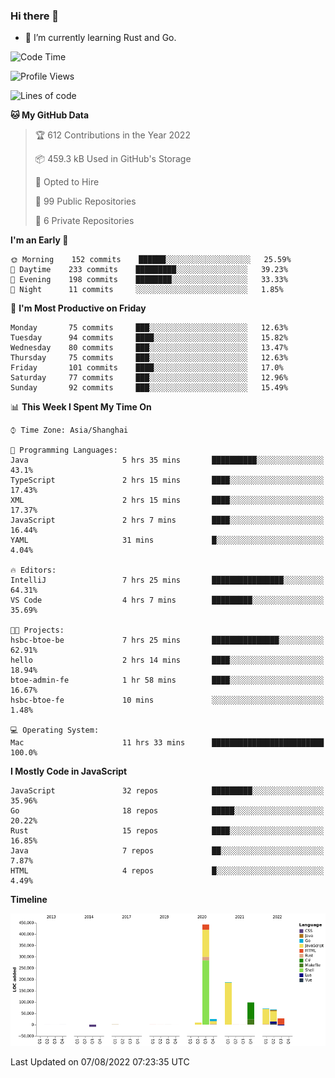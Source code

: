 ### Hi there 👋

- 🌱 I’m currently learning Rust and Go.

<!--START_SECTION:waka-->
![Code Time](http://img.shields.io/badge/Code%20Time-641%20hrs%2048%20mins-blue)

![Profile Views](http://img.shields.io/badge/Profile%20Views-0-blue)

![Lines of code](https://img.shields.io/badge/From%20Hello%20World%20I%27ve%20Written-923%20Thousand%20lines%20of%20code-blue)

**🐱 My GitHub Data** 

> 🏆 612 Contributions in the Year 2022
 > 
> 📦 459.3 kB Used in GitHub's Storage 
 > 
> 💼 Opted to Hire
 > 
> 📜 99 Public Repositories 
 > 
> 🔑 6 Private Repositories  
 > 
**I'm an Early 🐤** 

```text
🌞 Morning    152 commits    ██████░░░░░░░░░░░░░░░░░░░   25.59% 
🌆 Daytime    233 commits    █████████░░░░░░░░░░░░░░░░   39.23% 
🌃 Evening    198 commits    ████████░░░░░░░░░░░░░░░░░   33.33% 
🌙 Night      11 commits     ░░░░░░░░░░░░░░░░░░░░░░░░░   1.85%

```
📅 **I'm Most Productive on Friday** 

```text
Monday       75 commits     ███░░░░░░░░░░░░░░░░░░░░░░   12.63% 
Tuesday      94 commits     ████░░░░░░░░░░░░░░░░░░░░░   15.82% 
Wednesday    80 commits     ███░░░░░░░░░░░░░░░░░░░░░░   13.47% 
Thursday     75 commits     ███░░░░░░░░░░░░░░░░░░░░░░   12.63% 
Friday       101 commits    ████░░░░░░░░░░░░░░░░░░░░░   17.0% 
Saturday     77 commits     ███░░░░░░░░░░░░░░░░░░░░░░   12.96% 
Sunday       92 commits     ███░░░░░░░░░░░░░░░░░░░░░░   15.49%

```


📊 **This Week I Spent My Time On** 

```text
⌚︎ Time Zone: Asia/Shanghai

💬 Programming Languages: 
Java                     5 hrs 35 mins       ██████████░░░░░░░░░░░░░░░   43.1% 
TypeScript               2 hrs 15 mins       ████░░░░░░░░░░░░░░░░░░░░░   17.43% 
XML                      2 hrs 15 mins       ████░░░░░░░░░░░░░░░░░░░░░   17.37% 
JavaScript               2 hrs 7 mins        ████░░░░░░░░░░░░░░░░░░░░░   16.44% 
YAML                     31 mins             █░░░░░░░░░░░░░░░░░░░░░░░░   4.04%

🔥 Editors: 
IntelliJ                 7 hrs 25 mins       ████████████████░░░░░░░░░   64.31% 
VS Code                  4 hrs 7 mins        █████████░░░░░░░░░░░░░░░░   35.69%

🐱‍💻 Projects: 
hsbc-btoe-be             7 hrs 25 mins       ███████████████░░░░░░░░░░   62.91% 
hello                    2 hrs 14 mins       ████░░░░░░░░░░░░░░░░░░░░░   18.94% 
btoe-admin-fe            1 hr 58 mins        ████░░░░░░░░░░░░░░░░░░░░░   16.67% 
hsbc-btoe-fe             10 mins             ░░░░░░░░░░░░░░░░░░░░░░░░░   1.48%

💻 Operating System: 
Mac                      11 hrs 33 mins      █████████████████████████   100.0%

```

**I Mostly Code in JavaScript** 

```text
JavaScript               32 repos            █████████░░░░░░░░░░░░░░░░   35.96% 
Go                       18 repos            █████░░░░░░░░░░░░░░░░░░░░   20.22% 
Rust                     15 repos            ████░░░░░░░░░░░░░░░░░░░░░   16.85% 
Java                     7 repos             ██░░░░░░░░░░░░░░░░░░░░░░░   7.87% 
HTML                     4 repos             █░░░░░░░░░░░░░░░░░░░░░░░░   4.49%

```


**Timeline**

![Chart not found](https://raw.githubusercontent.com/elton/elton/main/charts/bar_graph.png) 


 Last Updated on 07/08/2022 07:23:35 UTC
<!--END_SECTION:waka-->

<!--
**elton/elton** is a ✨ _special_ ✨ repository because its `README.md` (this file) appears on your GitHub profile.

Here are some ideas to get you started:

- 🔭 I’m currently working on ...
- 🌱 I’m currently learning ...
- 👯 I’m looking to collaborate on ...
- 🤔 I’m looking for help with ...
- 💬 Ask me about ...
- 📫 How to reach me: ...
- 😄 Pronouns: ...
- ⚡ Fun fact: ...
-->

